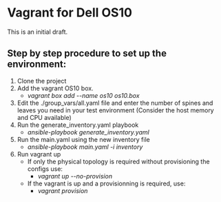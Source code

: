 # Vagrant for Dell OS10
This is an initial draft.

## Step by step procedure to set up the environment: 
1. Clone the project
2. Add the vagrant OS10 box.
   * *vagrant box add --name os10 os10.box*
3. Edit the ./group_vars/all.yaml file and enter the number of spines and leaves you need in your test environment (Consider the host memory and CPU available)
4. Run the generate_inventory.yaml playbook
   * *ansible-playbook generate_inventory.yaml*
5. Run the main.yaml using the new inventory file
   * *ansible-playbook main.yaml -i inventory*
6. Run vagrant up
   * If only the physical topology is required without provisioning the configs use:
       * *vagrant up --no-provision*
   * If the vagrant is up and a provisionning is required, use:
      * *vagrant provision*
      
